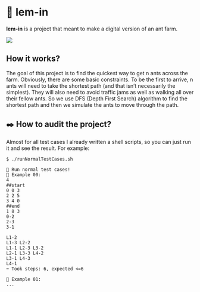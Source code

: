 # 🐜 lem-in 
**lem-in** is a project that meant to make a digital version of an ant farm. 

![](https://cdn.lospec.com/gallery/ant-hill-671934.gif)

## How it works?

The goal of this project is to find the quickest way to get n ants across the farm. Obviously, there are some basic constraints. To be the first to arrive, n ants will need to take the shortest path (and that isn’t necessarily the simplest). They will also need to avoid traffic jams as well as walking all over their fellow ants. So we use DFS (Depth First Search) algorithm to find the shortest path and then we simulate the ants to move through the path.

## ✒️ How to audit the project?

Almost for all test cases I already written a shell scripts, so you can just run it and see the result. For example:
```shell
$ ./runNormalTestCases.sh

🚀 Run normal test cases!
📑 Example 00:
4
##start
0 0 3
2 2 5
3 4 0
##end
1 8 3
0-2
2-3
3-1

L1-2
L1-3 L2-2
L1-1 L2-3 L3-2
L2-1 L3-3 L4-2
L3-1 L4-3
L4-1
➡️ Took steps: 6, expected <=6

📑 Example 01:
...
```
